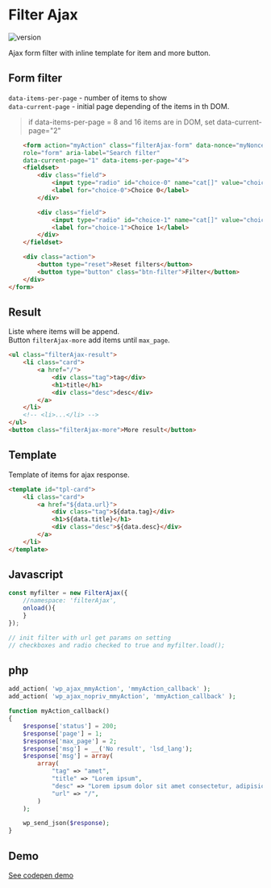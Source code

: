 
# Filter Ajax

![version](https://img.shields.io/github/manifest-json/v/Natjo/filterAjax)

Ajax form filter with inline template for item and more button.  

## Form filter
`data-items-per-page` - number of items to show  
`data-current-page` - initial page depending of the items in th DOM. 

> if data-items-per-page = 8 and 16 items are in DOM, set data-current-page="2"
```html
	<form action="myAction" class="filterAjax-form" data-nonce="myNonce" novalidate="novalidate" 
	role="form" aria-label="Search filter" 
	data-current-page="1" data-items-per-page="4">
    <fieldset>
        <div class="field">
            <input type="radio" id="choice-0" name="cat[]" value="choice-0">
			<label for="choice-0">Choice 0</label>
        </div>

        <div class="field">
            <input type="radio" id="choice-1" name="cat[]" value="choice-1">
			<label for="choice-1">Choice 1</label>
        </div>
    </fieldset>

	<div class="action">
		<button type="reset">Reset filters</button>
		<button type="button" class="btn-filter">Filter</button>
	</div>
</form>
```
## Result
Liste where items will be append.  
Button `filterAjax-more` add items until `max_page`.
```html
<ul class="filterAjax-result">
	<li class="card">
		<a href="/">
			<div class="tag">tag</div>
			<h1>title</h1>
			<div class="desc">desc</div>
		</a>
	</li>
	<!-- <li>...</li> -->
</ul>
<button class="filterAjax-more">More result</button>
```
## Template
Template of items for ajax response.  
```html
<template id="tpl-card">
	<li class="card">
		<a href="${data.url}">
			<div class="tag">${data.tag}</div>
			<h1>${data.title}</h1>
			<div class="desc">${data.desc}</div>
		</a>
	</li>
</template>
```

## Javascript
```javascript
const myfilter = new FilterAjax({
    //namespace: 'filterAjax',
    onload(){
    }
});

// init filter with url get params on setting
// checkboxes and radio checked to true and myfilter.load();
```

## php

```php
add_action( 'wp_ajax_mmyAction', 'mmyAction_callback' );
add_action( 'wp_ajax_nopriv_mmyAction', 'mmyAction_callback' );

function myAction_callback()
{
    $response['status'] = 200;
	$response['page'] = 1;
	$response['max_page'] = 2;
	$response['msg'] = __('No result', 'lsd_lang');
	$response['msg'] = array(
		array(
			"tag" => "amet",
			"title" => "Lorem ipsum",
			"desc" => "Lorem ipsum dolor sit amet consectetur, adipisicing elit.",
			"url" => "/",
		)
	);

    wp_send_json($response);
}
```

## Demo
[See codepen demo](https://codepen.io/natjo/pen/LYRzwXB?editors=1011)


